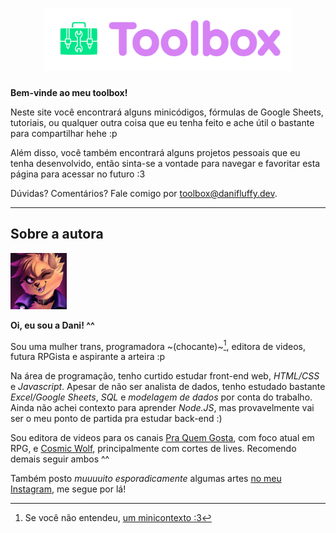 <style>
    .menu-title {
        opacity: 0;
    }
</style>

<h1 style="text-align: center">
    <img style="max-height: 100px" src="./theme/logo.png" alt="Toolbox">
</h1>

**Bem-vinde ao meu toolbox!**

Neste site você encontrará alguns minicódigos, fórmulas de Google Sheets, tutoriais, ou qualquer outra coisa que eu tenha feito e ache útil o bastante para compartilhar hehe :p

Além disso, você também encontrará alguns projetos pessoais que eu tenha desenvolvido, então sinta-se a vontade para navegar e favoritar esta página para acessar no futuro :3

Dúvidas? Comentários? Fale comigo por [toolbox@danifluffy.dev](mailto:toolbox@danifluffy.dev).

---

## Sobre a autora

<img class="left" style="width:90px; margin-right: 15px" src="./theme/icon.jpg">

**Oi, eu sou a Dani! ^^**

Sou uma mulher trans, programadora ~(chocante)~[^1], editora de videos, futura RPGista e aspirante a arteira :p

Na área de programação, tenho curtido estudar front-end web, _HTML/CSS_ e _Javascript_. Apesar de não ser analista de dados, tenho estudado bastante _Excel/Google Sheets_, _SQL_ e _modelagem de dados_ por conta do trabalho. Ainda não achei contexto para aprender _Node.JS_, mas provavelmente vai ser o meu ponto de partida pra estudar back-end :)

Sou editora de videos para os canais [Pra Quem Gosta](https://www.youtube.com/c/PraQuemGosta), com foco atual em RPG, e [Cosmic Wolf](https://www.youtube.com/@CosmicWolf_Arts), principalmente com cortes de lives. Recomendo demais seguir ambos ^^

Também posto _muuuuito esporadicamente_ algumas artes [no meu Instagram](https://instagram.com/danifluffycat), me segue por lá!

[^1]: Se você não entendeu, [um minicontexto :3](https://www.reddit.com/r/transprogrammer/comments/152ajf1/ig_its_time_for_my_to_start_studying_computer/)
